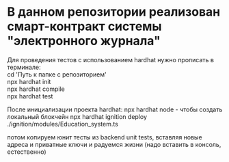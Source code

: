 # В данном репозитории реализован смарт-контракт системы "электронного журнала"
Для проведения тестов с использованием hardhat нужно прописать в терминале: \
cd 'Путь к папке с репозиторием' \
npx hardhat init \
npx hardhat compile \
npx hardhat test

После инициализации проекта hardhat:
npx hardhat node - чтобы создать локальный блокчейн
npx hardhat ignition deploy ./ignition/modules/Education_system.ts

потом копируем юнит тесты из backend unit tests, вставляя новые адреса и приватные ключи и радуемся жизни (надо вставить в консоль, естественно)
